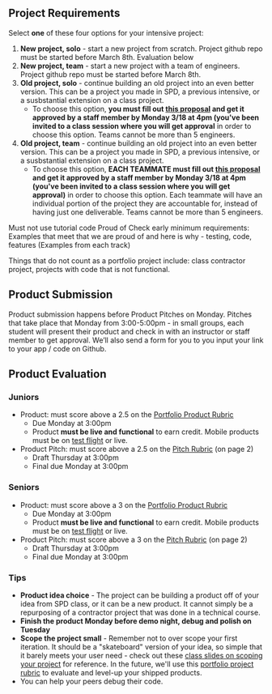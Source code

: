 ## Project Requirements
Select **one** of these four options for your intensive project:
1. **New project, solo** - start a new project from scratch. Project github repo must be started before March 8th. Evaluation below
2. **New project, team** - start a new project with a team of engineers. Project github repo must be started before March 8th.
3. **Old project, solo** - continue building an old project into an even better version. This can be a project you made in SPD, a previous intensive, or a susbstantial extension on a class project. 
      - To choose this option, **you must fill out [this proposal](https://docs.google.com/document/d/1pZh24HKYJlB7uuVZB1C8KNeBNC2VdzD8X87PVHwXpqU/edit#heading=h.gpk1osyprrjo) and get it approved by a staff member by Monday 3/18 at 4pm (you've been invited to a class session where you will get approval** in order to choose this option. Teams cannot be more than 5 engineers.
4. **Old project, team** - continue building an old project into an even better version. This can be a project you made in SPD, a previous intensive, or a susbstantial extension on a class project. 
      - To choose this option, **EACH TEAMMATE must fill out [this proposal](https://docs.google.com/document/d/1pZh24HKYJlB7uuVZB1C8KNeBNC2VdzD8X87PVHwXpqU/edit#heading=h.gpk1osyprrjo) and get it approved by a staff member by Monday 3/18 at 4pm (you've been invited to a class session where you will get approval)** in order to choose this option. Each teammate will have an individual portion of the project they are accountable for, instead of having just one deliverable. Teams cannot be more than 5 engineers.

Must not use tutorial code
Proud of
Check early
minimum requirements: 
Examples that meet that we are proud of and here is why - testing, code, features (Examples from each track)

Things that do not count as a portfolio project include: class contractor project, projects with code that is not functional.

## Product Submission
Product submission happens before Product Pitches on Monday. Pitches that take place that Monday from 3:00-5:00pm - in small groups, each student will present their product and check in with an instructor or staff member to get approval. We’ll also send a form for you to you input your link to your app / code on Github.

## Product Evaluation

### Juniors
- Product: must score above a 2.5 on the [Portfolio Product Rubric](https://docs.google.com/document/u/1/d/1nd70y0jzxD31mgxvwxgXxUY_Bi4YAN_kX9To_M0UilI/preview)
  - Due Monday at 3:00pm
  - Product **must be live and functional** to earn credit. Mobile products must be on [test flight](https://developer.apple.com/testflight/) or live.
- Product Pitch: must score above a 2.5 on the [Pitch Rubric](https://docs.google.com/document/d/1WTLcZNyvRGYDz5L8Kr8a0ILbFAyr92u85paoqGFjxPg/edit) (on page 2)
  - Draft Thursday at 3:00pm
  - Final due Monday at 3:00pm

### Seniors
- Product: must score above a 3 on the [Portfolio Product Rubric](https://docs.google.com/document/u/1/d/1nd70y0jzxD31mgxvwxgXxUY_Bi4YAN_kX9To_M0UilI/preview)
  - Due Monday at 3:00pm
  - Product **must be live and functional** to earn credit. Mobile products must be on [test flight](https://developer.apple.com/testflight/) or live.
- Product Pitch: must score above a 3 on the [Pitch Rubric](https://docs.google.com/document/d/1WTLcZNyvRGYDz5L8Kr8a0ILbFAyr92u85paoqGFjxPg/edit) (on page 2)
  - Draft Thursday at 3:00pm
  - Final due Monday at 3:00pm

### Tips
- **Product idea choice** - The project can be building a product off of your idea from SPD class, or it can be a new product. It cannot simply be a repurposing of a contractor project that was done in a technical course.
- **Finish the product Monday before demo night, debug and polish on Tuesday**
- **Scope the project small** - Remember not to over scope your first iteration. It should be a "skateboard" version of your idea, so simple that it barely meets your user need - check out these [class slides on scoping your project](https://docs.google.com/presentation/d/1UKVsUOCxQPNT3P42cvsTYxhNl7lpsDHjJew_a5K1JaM/preview?slide=id.p) for reference.  In the future, we'll use this [portfolio project rubric](https://docs.google.com/document/d/1nd70y0jzxD31mgxvwxgXxUY_Bi4YAN_kX9To_M0UilI/preview) to evaluate and level-up your shipped products.
- You can help your peers debug their code.

